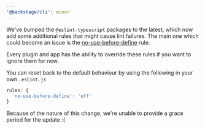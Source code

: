 ```yaml
---
'@backstage/cli': minor
---
```


We've bumped the `@eslint-typescript` packages to the latest, which now add some additional rules that might cause lint failures.
The main one which could become an issue is the [no-use-before-define](https://eslint.org/docs/rules/no-use-before-define) rule.

Every plugin and app has the ability to override these rules if you want to ignore them for now.

You can reset back to the default behaviour by using the following in your own `.eslint.js`

```js
rules: {
  'no-use-before-define': 'off'
}
```

Because of the nature of this change, we're unable to provide a grace period for the update :(
